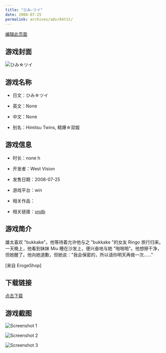 ```yaml
---
title: "ひみ☆ツイ"
date: 2008-07-25
permalink: archives/adv/84t1t/
---
```

[编辑此页面](https://github.com/ACG-3/ADV3-source/blob/main/source/_posts/%E3%81%B2%E3%81%BF%E2%98%86%E3%83%84%E3%82%A4.md)

## 游戏封面

![ひみ☆ツイ](https://pan.timero.xyz/d/onedrive/img_lib_001/%E3%81%B2%E3%81%BF%E2%98%86%E3%83%84%E3%82%A4_cover.avif)


## 游戏名称

- 日文：ひみ☆ツイ
- 英文：None
- 中文：None

- 别名：Himitsu Twins, 精爆☆双姬


## 游戏信息

- 时长：none h
- 开发者：West Vision
- 发售日期：2008-07-25
- 游戏平台：win
- 相关作品：

- 相关链接：[vndb](https://vndb.org/v829)


## 游戏简介

雄太喜欢 "bukkake"。他等待着允许他与之 "bukkake "的女友 Ringo 旅行归来。一天晚上，他看到妹妹 Miu 睡在沙发上，便兴奋地与她 "啪啪啪"。他想擦干净，但她醒了。他向她道歉，但她说："我会保密的，所以请你明天再做一次......"

[来自 ErogeShop]


## 下载链接

[点击下载](https://pan.timero.xyz/onedrive/adv_lib_001/%E3%81%B2%E3%81%BF%E2%98%86%E3%83%84%E3%82%A4)


## 游戏截图


![Screenshot 1](https://pan.timero.xyz/d/onedrive/img_lib_001/%E3%81%B2%E3%81%BF%E2%98%86%E3%83%84%E3%82%A4_Screenshot_1.avif)

![Screenshot 2](https://pan.timero.xyz/d/onedrive/img_lib_001/%E3%81%B2%E3%81%BF%E2%98%86%E3%83%84%E3%82%A4_Screenshot_2.avif)

![Screenshot 3](https://pan.timero.xyz/d/onedrive/img_lib_001/%E3%81%B2%E3%81%BF%E2%98%86%E3%83%84%E3%82%A4_Screenshot_3.avif)

